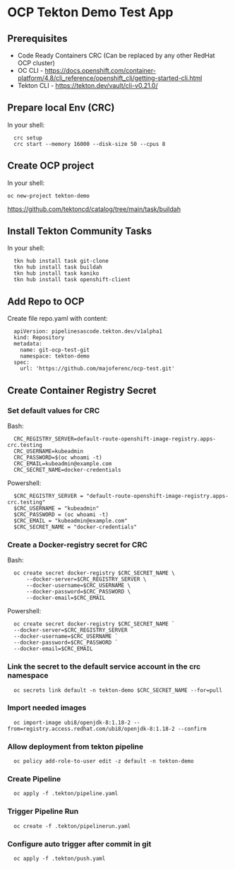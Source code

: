 # OCP Tekton Demo Test App

## Prerequisites
- Code Ready Containers CRC (Can be replaced by any other RedHat OCP cluster)
- OC CLI - https://docs.openshift.com/container-platform/4.8/cli_reference/openshift_cli/getting-started-cli.html
- Tekton CLI - https://tekton.dev/vault/cli-v0.21.0/



## Prepare local Env (CRC)
In your shell:

      crc setup
      crc start --memory 16000 --disk-size 50 --cpus 8

## Create OCP project
In your shell:
  
    oc new-project tekton-demo

https://github.com/tektoncd/catalog/tree/main/task/buildah

## Install Tekton Community Tasks
In your shell:

      tkn hub install task git-clone
      tkn hub install task buildah
      tkn hub install task kaniko
      tkn hub install task openshift-client

## Add Repo to OCP
Create file repo.yaml with content:

      apiVersion: pipelinesascode.tekton.dev/v1alpha1
      kind: Repository
      metadata:
        name: git-ocp-test-git
        namespace: tekton-demo
      spec:
        url: 'https://github.com/majoferenc/ocp-test.git'

## Create Container Registry Secret

### Set default values for CRC
Bash:

      CRC_REGISTRY_SERVER=default-route-openshift-image-registry.apps-crc.testing
      CRC_USERNAME=kubeadmin
      CRC_PASSWORD=$(oc whoami -t)
      CRC_EMAIL=kubeadmin@example.com
      CRC_SECRET_NAME=docker-credentials

Powershell:

      $CRC_REGISTRY_SERVER = "default-route-openshift-image-registry.apps-crc.testing"
      $CRC_USERNAME = "kubeadmin"
      $CRC_PASSWORD = (oc whoami -t)
      $CRC_EMAIL = "kubeadmin@example.com"
      $CRC_SECRET_NAME = "docker-credentials"


### Create a Docker-registry secret for CRC

Bash:

      oc create secret docker-registry $CRC_SECRET_NAME \
          --docker-server=$CRC_REGISTRY_SERVER \
          --docker-username=$CRC_USERNAME \
          --docker-password=$CRC_PASSWORD \
          --docker-email=$CRC_EMAIL

Powershell:

      oc create secret docker-registry $CRC_SECRET_NAME `
      --docker-server=$CRC_REGISTRY_SERVER `
      --docker-username=$CRC_USERNAME `
      --docker-password=$CRC_PASSWORD `
      --docker-email=$CRC_EMAIL


### Link the secret to the default service account in the crc namespace
      
      oc secrets link default -n tekton-demo $CRC_SECRET_NAME --for=pull

### Import needed images 
      
      oc import-image ubi8/openjdk-8:1.18-2 --from=registry.access.redhat.com/ubi8/openjdk-8:1.18-2 --confirm

### Allow deployment from tekton pipeline

      oc policy add-role-to-user edit -z default -n tekton-demo
      
### Create Pipeline

      oc apply -f .tekton/pipeline.yaml

### Trigger Pipeline Run

      oc create -f .tekton/pipelinerun.yaml

### Configure auto trigger after commit in git

      oc apply -f .tekton/push.yaml
